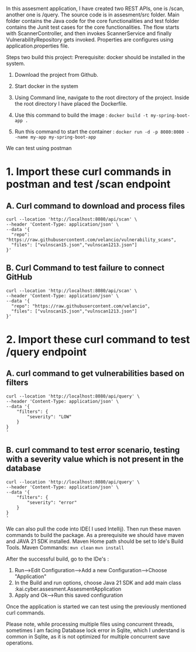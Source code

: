 In this assesment application, I have created two REST APIs, one is /scan, another one is /query.
The source code is in assesment/src folder. Main folder contains the Java code for the core functionalities and test folder contains the Junit test cases for the core functionalities.
The flow starts with ScannerController, and then invokes ScannerService and finally VulnerabilityRepository gets invoked. Properties are configures using application.properties file.

Steps two build this project:
Prerequisite: docker should be installed in the system.

1. Download the project from Github.

2. Start docker in the system

3. Using Command line, navigate to the root directory of the project. Inside the root directory I have placed the Dockerfile.

4. Use this command to build the image : `docker build -t my-spring-boot-app .`

5. Run this command to start the container : `docker run -d -p 8080:8080 --name my-app my-spring-boot-app`

We can test using postman

# 1. Import these curl commands in postman and test /scan endpoint

## A. Curl command to download and process files

```
curl --location 'http://localhost:8080/api/scan' \
--header 'Content-Type: application/json' \
--data '{
  "repo": "https://raw.githubusercontent.com/velancio/vulnerability_scans",
  "files": ["vulnscan15.json","vulnscan1213.json"]
}'
```

##  B. Curl Command to test failure to connect GitHub
```
curl --location 'http://localhost:8080/api/scan' \
--header 'Content-Type: application/json' \
--data '{
  "repo": "https://raw.githubusercontent.com/velancio",
  "files": ["vulnscan15.json","vulnscan1213.json"]
}'
```

# 2. Import these curl command to test /query endpoint

## A. curl command to get vulnerabilities based on filters
```
curl --location 'http://localhost:8080/api/query' \
--header 'Content-Type: application/json' \
--data '{
    "filters": {
        "severity": "LOW"
    }
}
'
```

## B. curl command to test error scenario, testing with a severity value which is not present in the database

```
curl --location 'http://localhost:8080/api/query' \
--header 'Content-Type: application/json' \
--data '{
    "filters": {
        "severity": "error"
    }
}
'
```


We can also pull the code into IDE( I used Intellij). Then run these maven commands to build the package. 
As a prerequisite we should have maven and JAVA 21 SDK installed. Maven Home path should be set to Ide's Build Tools. 
Maven Commands: 
`mvn clean` 
`mvn install` 

After the successful build, go to the IDe's :
 1. Run-->Edit Configuration-->Add a new Configuration-->Choose "Application"
 2. In the Build and run options, choose Java 21 SDK and add main class :kai.cyber.assesment.AssesmentApplication
 3. Apply and Ok-->Run this saved configuration

Once the application is started we can test using the previously mentioned curl commands.


Please note, while processing multiple files using concurrent threads, sometimes I am facing Database lock error in Sqlite, which I understand is common in Sqlite, as it is not
optimized for multiple concurrent save operations.







